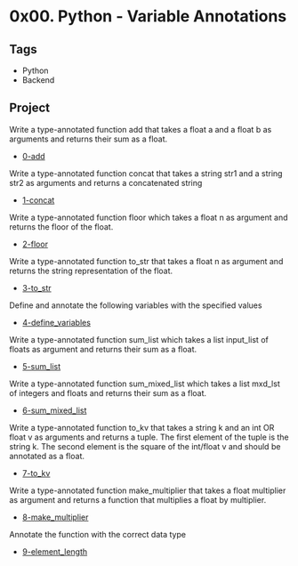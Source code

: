 # 0x00. Python - Variable Annotations

## Tags

- Python
- Backend

## Project

Write a type-annotated function add that takes a float a and a float b as arguments and returns their sum as a float.
- [0-add](/0x00-python_variable_annotations/0-add.py)

Write a type-annotated function concat that takes a string str1 and a string str2 as arguments and returns a concatenated string
- [1-concat](/0x00-python_variable_annotations/1-concat.py)

Write a type-annotated function floor which takes a float n as argument and returns the floor of the float.
- [2-floor](/0x00-python_variable_annotations/2-floor.py)

Write a type-annotated function to_str that takes a float n as argument and returns the string representation of the float.
- [3-to_str](/0x00-python_variable_annotations/3-to_str.py)

Define and annotate the following variables with the specified values
- [4-define_variables](/0x00-python_variable_annotations/4-define_variables.py)

Write a type-annotated function sum_list which takes a list input_list of floats as argument and returns their sum as a float.
- [5-sum_list](/0x00-python_variable_annotations/5-sum_list.py)

Write a type-annotated function sum_mixed_list which takes a list mxd_lst of integers and floats and returns their sum as a float.
- [6-sum_mixed_list](/0x00-python_variable_annotations/6-sum_mixed_list.py)

Write a type-annotated function to_kv that takes a string k and an int OR float v as arguments and returns a tuple. The first element of the tuple is the string k. The second element is the square of the int/float v and should be annotated as a float.
- [7-to_kv](/0x00-python_variable_annotations/7-to_kv.py)

Write a type-annotated function make_multiplier that takes a float multiplier as argument and returns a function that multiplies a float by multiplier.
- [8-make_multiplier](/0x00-python_variable_annotations/8-make_multiplier.py)

Annotate the function with the correct data type
- [9-element_length](/0x00-python_variable_annotations/9-element_length.py)
